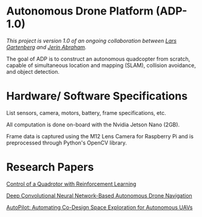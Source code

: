 # Autonomous Drone Platform (ADP-1.0)

_This project is version 1.0 of an ongoing collaboration between [Lars Gartenberg](https://github.com/larsgart) and [Jerin Abraham](https://github.com/jerinabr)._

The goal of ADP is to construct an autonomous quadcopter from scratch, capable of simultaneous location and mapping (SLAM), collision avoidance, and object detection.

# Hardware/ Software Specifications
List sensors, camera, motors, battery, frame specifications, etc.

All computation is done on-board with the Nvidia Jetson Nano (2GB).

Frame data is captured using the M12 Lens Camera for Raspberry Pi and is preprocessed through Python's OpenCV library.

# Research Papers

[Control of a Quadrotor with Reinforcement Learning](arxiv.org/abs/1707.05110)

[Deep Convolutional Neural Network-Based Autonomous Drone Navigation](arxiv.org/pdf/1905.01657.pdf)

[AutoPilot: Automating Co-Design Space Exploration for Autonomous UAVs](arxiv.org/pdf/2102.02988.pdf)
